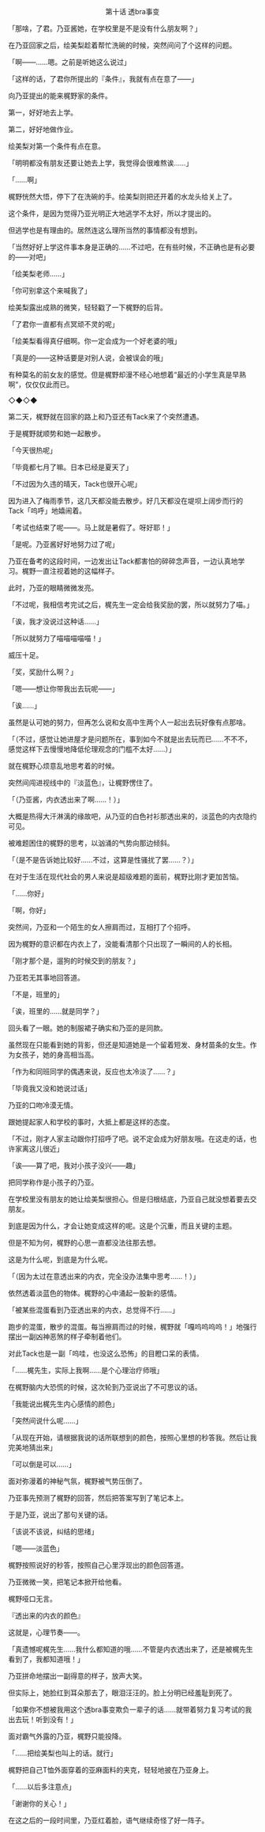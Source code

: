 <p align="center">第十话 透bra事变</p>

「那啥，了君。乃亚酱她，在学校里是不是没有什么朋友啊？」

在乃亚回家之后，绘美梨趁着帮忙洗碗的时候，突然间问了个这样的问题。

「啊——……嗯。之前是听她这么说过」

「这样的话，了君你所提出的『条件』，我就有点在意了——」

向乃亚提出的能来梶野家的条件。

第一，好好地去上学。

第二，好好地做作业。

绘美梨对第一个条件有点在意。

「明明都没有朋友还要让她去上学，我觉得会很难熬诶……」

「……啊」

梶野恍然大悟，停下了在洗碗的手。绘美梨则把还开着的水龙头给关上了。

这个条件，是因为觉得乃亚光明正大地逃学不太好，所以才提出的。

但逃学也是有理由的。居然连这么理所当然的事情都没有想到。

「当然好好上学这件事本身是正确的……不过吧，在有些时候，不正确也是有必要的——对吧」

「绘美梨老师……」

「你可别拿这个来喊我了」

绘美梨露出成熟的微笑，轻轻戳了一下梶野的后背。

「了君你一直都有点冥顽不灵的呢」

「绘美梨看得真仔细啊。你一定会成为一个好老婆的哦」

「真是的——这种话要是对别人说，会被误会的哦」

有种莫名的前女友的感觉。但是梶野却漫不经心地想着“最近的小学生真是早熟啊”，仅仅仅此而已。

◇◆◇◆

第二天，梶野就在回家的路上和乃亚还有Tack来了个突然遭遇。

于是梶野就顺势和她一起散步。

「今天很热呢」

「毕竟都七月了嘛。日本已经是夏天了」

「不过因为久违的晴天，Tack也很开心呢」

因为进入了梅雨季节，这几天都没能去散步。好几天都没在堤坝上阔步而行的Tack「呜呼」地嬉闹着。

「考试也结束了呢——。马上就是暑假了。呀好耶！」

「是呢。乃亚酱好好地努力过了呢」

乃亚在备考的这段时间，一边发出让Tack都害怕的碎碎念声音，一边认真地学习。梶野一直注视着她的这幅样子。

此时，乃亚的眼睛微微发亮。

「不过呢，我相信考完试之后，梶先生一定会给我奖励的罢，所以就努力了喵。」

「诶，我才没说过这种话……」

「所以就努力了喵喵喵喵喵！」

威压十足。

「奖，奖励什么啊？」

「嗯——想让你带我出去玩呢——」

「诶……」

虽然是认可她的努力，但再怎么说和女高中生两个人一起出去玩好像有点那啥。

「（不过，感觉让她进屋才是问题所在，事到如今不就是出去玩而已……不不不，感觉这样下去慢慢地降低伦理观念的门槛不太好……）」

就在梶野心烦意乱地思考着的时候。

突然间闯进视线中的『淡蓝色』，让梶野愣住了。

「（乃亚酱，内衣透出来了啊……！）」

大概是热得大汗淋漓的缘故吧，从乃亚的白色衬衫那透出来的，淡蓝色的内衣隐约可见。

被难题困住的梶野的思考，以汹涌的气势向那边倾斜。

「（是不是告诉她比较好……不过，这算是性骚扰了罢……？）」

在对于生活在现代社会的男人来说是超级难题的面前，梶野比刚才更加苦恼。

「……你好」

「啊，你好」

突然间，乃亚和一个陌生的女人擦肩而过，互相打了个招呼。

因为梶野的意识都在内衣上了，没能看清那个只出现了一瞬间的人的长相。

「刚才那个是，遛狗的时候交到的朋友？」

乃亚若无其事地回答道。

「不是，班里的」

「诶，班里的……就是同学？」

回头看了一眼。她的制服裙子确实和乃亚的是同款。

虽然现在只能看到她的背影，但还是知道她是一个留着短发、身材苗条的女生。作为女孩子，她的身高相当高。

「作为和同班同学的偶遇来说，反应也太冷淡了……？」

「毕竟我又没和她说过话」

乃亚的口吻冷漠无情。

跟她提起家人和学校的事时，大抵上都是这样的态度。

「不过，刚才人家主动跟你打招呼了吧。说不定会成为好朋友哦。在这走的话，也许家离这儿很近」

「诶——算了吧，我对小孩子没兴——趣」

把同学称作是小孩子的乃亚。

在学校里没有朋友的她让绘美梨很担心。但是归根结底，乃亚自己就没想着要去交朋友。

到底是因为什么，才会让她变成这样的呢。这是个沉重，而且关键的主题。

但是不知为何，梶野的心思一直都没法往那去想。

这是为什么呢，到底是为什么呢。

「（因为太过在意透出来的内衣，完全没办法集中思考……！）」

依然透着淡蓝色的物体。梶野的心中涌起一股新的感情。

「被某些混蛋看到乃亚透出来的内衣，总觉得不行……」

跑步的混蛋，散步的混蛋。每当擦肩而过的时候，梶野就「嘎呜呜呜呜！」地强行摆出一副凶神恶煞的样子牵制着他们。

对此Tack也是一副「呜哇，也没这么恐怖」的目瞪口呆的表情。

「……梶先生，实际上我啊……是个心理治疗师哦」

在梶野脑内大恐慌的时候，这次轮到乃亚说出了不可思议的话。

「我能说出梶先生内心感情的颜色」

「突然间说什么呢……」

「从现在开始，请根据我说的话所联想到的颜色，按照心里想的秒答我。然后让我完美地猜出来」

「可以倒是可以……」

面对弥漫着的神秘气氛，梶野被气势压倒了。

乃亚事先预测了梶野的回答，然后把答案写到了笔记本上。

于是乃亚，说出了那句关键的话。

「该说不该说，纠结的思绪」

「嗯——淡蓝色」

梶野按照说好的秒答，按照自己心里浮现出的颜色回答道。

乃亚微微一笑，把笔记本掀开给他看。

梶野哑口无言。

『透出来的内衣的颜色』

这就是，心理节奏——。

「真遗憾呢梶先生……我什么都知道的哦……不管是内衣透出来了，还是被梶先生看到了，我都知道哦！」

乃亚拼命地摆出一副得意的样子，放声大笑。

但实际上，她脸红到耳朵那去了，眼泪汪汪的。脸上分明已经羞耻到死了。

「如果你不想被我用这个透bra事变欺负一辈子的话……就带着努力复习考试的我出去玩！听到没有！」

面对霸气外露的乃亚，梶野只能投降。

「……把绘美梨也叫上的话。就行」

梶野把自己T恤外面穿着的亚麻面料的夹克，轻轻地披在乃亚身上。

「……以后多注意点」

「谢谢你的关心！」

在这之后的一段时间里，乃亚红着脸，语气继续奇怪了好一阵子。

